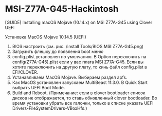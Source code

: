 # MSI-Z77A-G45-Hackintosh
[GUIDE] Installing macOS Mojave (10.14.x) on MSI Z77A-G45 using Clover UEFI

Установка MacOS Mojave 10.14.5 (UEFI)
1) BIOS настроить (см. рис. /Install Tools/BIOS MSI Z77A-G45.png)
2) Загрузить флешку до появления boot меню
3) config.plist установлен по умолчанию. В Option переключить на config(Z77A-G45).plist если у вас плата MSI Z77A-G45. Если вы хотите переключить на другую плату, то кинь файл config.plist в EFI/CLOVER.
4) Устанавливаем MacOS Mojave. Выбираем раздел apfs.
5) Как MacOS установлен запускаем MultiBeast 11.3.0. В Quick Start выбрать UEFI Boot Mode.
6) Build and Reboot.
(Примечание: если в clover bootloader список дисков не отображается, то ставь обновленный clover bootloader. Во время установки убрать все галочки, только в списке указать UEFI Drivers-FileSystemDrivers-VBoxHfs.)
